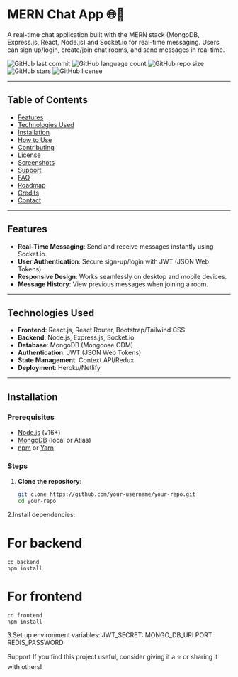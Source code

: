 # MERN Chat App 🌐💬

A real-time chat application built with the MERN stack (MongoDB, Express.js, React, Node.js) and Socket.io for real-time messaging. Users can sign up/login, create/join chat rooms, and send messages in real time.

![GitHub last commit](https://img.shields.io/github/last-commit/AwesomeRohit/MERN?style=for-the-badge)
![GitHub language count](https://img.shields.io/github/languages/count/AwesomeRohit/MERN?style=for-the-badge)
![GitHub repo size](https://img.shields.io/github/repo-size/AwesomeRohit/MERN?style=for-the-badge)
![GitHub stars](https://img.shields.io/github/stars/AwesomeRohit/MERN?style=for-the-badge)
![GitHub license](https://img.shields.io/github/license/AwesomeRohit/MERN?style=for-the-badge)


---

## Table of Contents

- [Features](#features)
- [Technologies Used](#technologies-used)
- [Installation](#installation)
- [How to Use](#how-to-use)
- [Contributing](#contributing)
- [License](#license)
- [Screenshots](#screenshots)
- [Support](#support)
- [FAQ](#faq)
- [Roadmap](#roadmap)
- [Credits](#credits)
- [Contact](#contact)

---

## Features

- **Real-Time Messaging**: Send and receive messages instantly using Socket.io.
- **User Authentication**: Secure sign-up/login with JWT (JSON Web Tokens).
- **Responsive Design**: Works seamlessly on desktop and mobile devices.
- **Message History**: View previous messages when joining a room.

---

## Technologies Used

- **Frontend**: React.js, React Router, Bootstrap/Tailwind CSS
- **Backend**: Node.js, Express.js, Socket.io
- **Database**: MongoDB (Mongoose ODM)
- **Authentication**: JWT (JSON Web Tokens)
- **State Management**: Context API/Redux 
- **Deployment**: Heroku/Netlify 

---

## Installation

### Prerequisites

- [Node.js](https://nodejs.org/) (v16+)
- [MongoDB](https://www.mongodb.com/) (local or Atlas)
- [npm](https://www.npmjs.com/) or [Yarn](https://yarnpkg.com/)

### Steps

1. **Clone the repository**:
   ```bash
   git clone https://github.com/your-username/your-repo.git
   cd your-repo
2.Install dependencies:
  # For backend
    cd backend
    npm install

  # For frontend
    cd frontend
    npm install
 3.Set up environment variables:
    JWT_SECRET:
    MONGO_DB_URI
    PORT
    REDIS_PASSWORD

  Support
    If you find this project useful, consider giving it a ⭐️ or sharing it with others!

